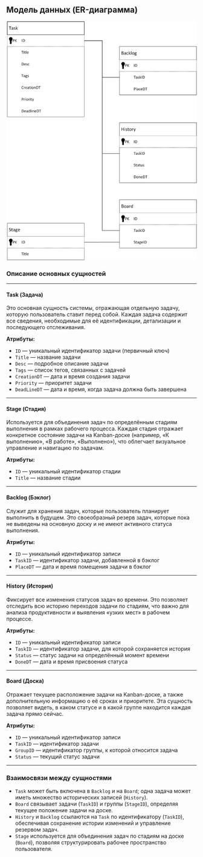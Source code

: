 ## Модель данных (ER-диаграмма)

![ER-диаграмма связей](ER.jpg)

### Описание основных сущностей

---

#### **Task (Задача)**
Это основная сущность системы, отражающая отдельную задачу, которую пользователь ставит перед собой. Каждая задача содержит все сведения, необходимые для её идентификации, детализации и последующего отслеживания.

**Атрибуты:**
- `ID` — уникальный идентификатор задачи (первичный ключ)
- `Title` — название задачи
- `Desc` — подробное описание задачи
- `Tags` — список тегов, связанных с задачей
- `CreationDT` — дата и время создания задачи
- `Priority` — приоритет задачи
- `DeadLineDT` — дата и время, когда задача должна быть завершена

---

#### **Stage (Стадия)**
Используется для объединения задач по определённым стадиям выполнения в рамках рабочего процесса. Каждая стадия отражает конкретное состояние задачи на Kanban-доске (например, «К выполнению», «В работе», «Выполнено»), что облегчает визуальное управление и навигацию по задачам.

**Атрибуты:**
- `ID` — уникальный идентификатор стадии
- `Title` — название стадии

---

#### **Backlog (Бэклог)**
Служит для хранения задач, которые пользователь планирует выполнить в будущем. Это своеобразный резерв задач, которые пока не выведены на основную доску и не имеют активного статуса выполнения.

**Атрибуты:**
- `ID` — уникальный идентификатор записи
- `TaskID` — идентификатор задачи, добавленной в бэклог
- `PlaceDT` — дата и время помещения задачи в бэклог

---

#### **History (История)**
Фиксирует все изменения статусов задач во времени. Это позволяет отследить всю историю переходов задачи по стадиям, что важно для анализа продуктивности и выявления «узких мест» в рабочем процессе.

**Атрибуты:**
- `ID` — уникальный идентификатор записи
- `TaskID` — идентификатор задачи, для которой сохраняется история
- `Status` — статус задачи на определённый момент времени
- `DoneDT` — дата и время присвоения статуса

---

#### **Board (Доска)**
Отражает текущее расположение задачи на Kanban-доске, а также дополнительную информацию о её сроках и приоритете. Эта сущность позволяет видеть, в каком статусе и в какой группе находится каждая задача прямо сейчас.

**Атрибуты:**
- `ID` — уникальный идентификатор записи
- `TaskID` — идентификатор задачи
- `GroupID` — идентификатор группы, к которой относится задача
- `Status` — текущий статус задачи

---

### Взаимосвязи между сущностями

- `Task` может быть включена в `Backlog` и на `Board`; одна задача может иметь множество исторических записей (`History`).
- `Board` связывает задачи (`TaskID`) и группы (`StageID`), определяя текущее положение задачи на доске.
- `History` и `Backlog` ссылаются на `Task` по идентификатору (`TaskID`), обеспечивая сохранение истории изменений и управление резервом задач.
- `Stage` используется для объединения задач по стадиям на доске (`Board`), позволяя структурировать рабочее пространство пользователя.

